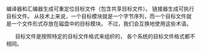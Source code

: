 

编译器和汇编器生成可重定位目标文件（包含共享目标文件）。 链接器生成可执行目标文件。
从技术上来说，一个目标模块就是一个字节序列，而一个目标文件就是一个文件形式存放在磁盘中的目标模块。 不过，我们会互换地使用这些术语。

      目标文件是按照特定的目标文件格式来组织的， 各个系统的目标文件格式都不相同。

